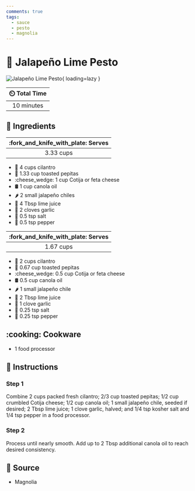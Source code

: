 ```yaml
---
comments: true
tags:
  - sauce
  - pesto
  - magnolia
---
```

# :herb: Jalapeño Lime Pesto

![Jalapeño Lime Pesto](../../assets/images/jalapeño-lime-pesto.jpg){ loading=lazy }

| :timer_clock: Total Time  |
|:-------------------------:|
| 10 minutes                |

## :salt: Ingredients

| :fork_and_knife_with_plate: Serves  |
|:-----------------------------------:|
| 3.33 cups                           |

- :herb: 4 cups cilantro
- :jack_o_lantern: 1.33 cup toasted pepitas
- :cheese_wedge: 1 cup Cotija or feta cheese
- :oil_drum: 1 cup canola oil
- :hot_pepper: 2 small jalapeño chiles
- :lemon: 4 Tbsp lime juice
- :garlic: 2 cloves garlic
- :salt: 0.5 tsp salt
- :salt: 0.5 tsp pepper

| :fork_and_knife_with_plate: Serves  |
|:-----------------------------------:|
| 1.67 cups                           |

- :herb: 2 cups cilantro
- :jack_o_lantern: 0.67 cup toasted pepitas
- :cheese_wedge: 0.5 cup Cotija or feta cheese
- :oil_drum: 0.5 cup canola oil
- :hot_pepper: 1 small jalapeño chile
- :lemon: 2 Tbsp lime juice
- :garlic: 1 clove garlic
- :salt: 0.25 tsp salt
- :salt: 0.25 tsp pepper

## :cooking: Cookware

- 1 food processor

## :pencil: Instructions

### Step 1

Combine 2 cups packed fresh cilantro; 2/3 cup toasted pepitas; 1/2 cup crumbled Cotija cheese; 1/2 cup canola oil; 1
small jalapeño chile, seeded if desired; 2 Tbsp lime juice; 1 clove garlic, halved; and 1/4 tsp kosher salt and 1/4 tsp
pepper in a food processor.

### Step 2

Process until nearly smooth. Add up to 2 Tbsp additional canola oil to reach desired consistency.

## :link: Source

- Magnolia
